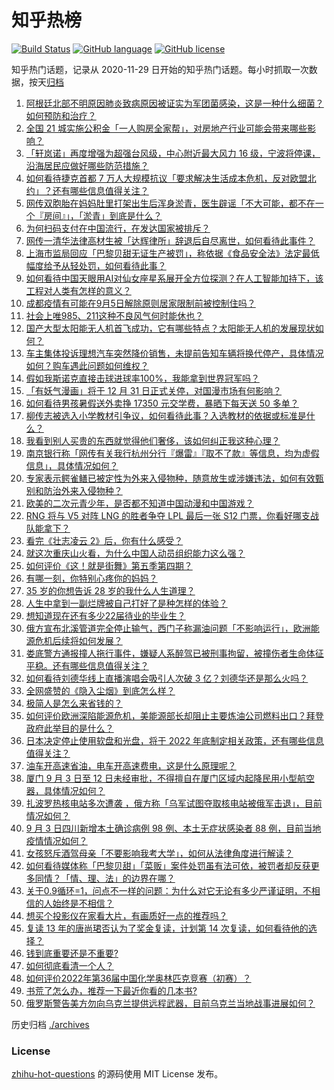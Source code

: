 # 知乎热榜
[![Build Status](https://github.com/ToWeLong/zhihu-hot-questions/workflows/CI/badge.svg)](https://github.com/ToWeLong/zhihu-hot-questions/actions)
[![GitHub language](https://img.shields.io/badge/language-golang-orange.svg)](https://golang.org/)
[![GitHub license](https://img.shields.io/github/license/ToWeLong/zhihu-hot-questions)](https://github.com/ToWeLong/zhihu-hot-questions/blob/main/LICENSE)

知乎热门话题，记录从 2020-11-29 日开始的知乎热门话题。每小时抓取一次数据，按天[归档](./archives)

<!-- BEGIN -->

1. [阿根廷北部不明原因肺炎致病原因被证实为军团菌感染，这是一种什么细菌？如何预防和治疗？](https://www.zhihu.com/question/551699939)
1. [全国 21 城实施公积金「一人购房全家帮」，对房地产行业可能会带来哪些影响？](https://www.zhihu.com/question/551456928)
1. [「轩岚诺」再度增强为超强台风级，中心附近最大风力 16 级，宁波将停课，沿海居民应做好哪些防范措施？](https://www.zhihu.com/question/551494354)
1. [如何看待捷克首都 7 万人大规模抗议「要求解决生活成本危机，反对欧盟北约」？还有哪些信息值得关注？](https://www.zhihu.com/question/551779083)
1. [网传双胞胎在妈妈肚里打架出生后浑身淤青，医生辟谣「不大可能，都不在一个『房间』」，「淤青」到底是什么？](https://www.zhihu.com/question/551719369)
1. [为何扫码支付在中国流行，在发达国家被排斥？](https://www.zhihu.com/question/327868232)
1. [网传一清华法律高材生被「达辉律所」辞退后自尽离世，如何看待此事件？](https://www.zhihu.com/question/551642455)
1. [上海市监局回应「巴黎贝甜无证生产被罚」，称依据《食品安全法》法定最低幅度给予从轻处罚，如何看待此事？](https://www.zhihu.com/question/551656303)
1. [如何看待中国天眼用AI对仙女座星系展开全方位探测？在人工智能加持下，该工程对人类有怎样的意义？](https://www.zhihu.com/question/551596325)
1. [成都疫情有可能在9月5日解除原则居家限制前被控制住吗？](https://www.zhihu.com/question/551637024)
1. [社会上唯985、211这种不良风气何时能休也？](https://www.zhihu.com/question/551274549)
1. [国产大型太阳能无人机首飞成功，它有哪些特点？太阳能无人机的发展现状如何？](https://www.zhihu.com/question/551701071)
1. [车主集体投诉理想汽车突然降价销售，未提前告知车辆将换代停产，具体情况如何？购车遇此问题如何维权？](https://www.zhihu.com/question/551734078)
1. [假如我斯诺克直接击球进球率100%，我能拿到世界冠军吗？](https://www.zhihu.com/question/477455657)
1. [「有妖气漫画」将于 12 月 31 日正式关停，对国漫市场有何影响？](https://www.zhihu.com/question/551180461)
1. [如何看待男孩暑假送外卖挣 17350 元交学费，暴晒下每天送 50 多单？](https://www.zhihu.com/question/551250116)
1. [柳传志被选入小学教材引争议，如何看待此事？入选教材的依据或标准是什么？](https://www.zhihu.com/question/551346464)
1. [我看到别人买贵的东西就觉得他们奢侈，该如何纠正我这种心理？](https://www.zhihu.com/question/550626271)
1. [南京银行称「网传有关我行杭州分行『爆雷』『取不了款』等信息，均为虚假信息」，具体情况如何？](https://www.zhihu.com/question/551794090)
1. [专家表示鳄雀鳝已被定性为外来入侵物种，随意放生或涉嫌违法，如何有效甄别和防治外来入侵物种？](https://www.zhihu.com/question/551625690)
1. [欧美的二次元青少年，是否都不知道中国动漫和中国游戏？](https://www.zhihu.com/question/549023724)
1. [RNG 将与 V5 对阵 LNG 的胜者争夺 LPL 最后一张 S12 门票，你看好哪支战队能拿下？](https://www.zhihu.com/question/551538715)
1. [看完《壮志凌云 2》后，你有什么感受？](https://www.zhihu.com/question/549449659)
1. [就这次重庆山火看，为什么中国人动员组织能力这么强？](https://www.zhihu.com/question/550451348)
1. [如何评价《这！就是街舞》第五季第四期？](https://www.zhihu.com/question/551578011)
1. [有哪一刻，你特别心疼你的妈妈？](https://www.zhihu.com/question/267430528)
1. [35 岁的你想告诉 28 岁的我什么人生道理？](https://www.zhihu.com/question/345832687)
1. [人生中拿到一副烂牌被自己打好了是种怎样的体验？](https://www.zhihu.com/question/42041029)
1. [想知道现在还有多少22届待业的毕业生？](https://www.zhihu.com/question/516392700)
1. [俄方宣布北溪管道完全停止输气，西门子称漏油问题「不影响运行」，欧洲能源危机后续将如何发展？](https://www.zhihu.com/question/551541130)
1. [娄底警方通报撞人拖行事件，嫌疑人系醉驾已被刑事拘留，被撞伤者生命体征平稳。还有哪些信息值得关注？](https://www.zhihu.com/question/551708187)
1. [如何看待刘德华线上直播演唱会吸引人次破 3 亿？刘德华还是那么火吗？](https://www.zhihu.com/question/551670394)
1. [全网盛赞的《隐入尘烟》到底怎么样？](https://www.zhihu.com/question/551216657)
1. [极简人是怎么来省钱的？](https://www.zhihu.com/question/437238641)
1. [如何评价欧洲深陷能源危机，美能源部长却阻止主要炼油公司燃料出口？拜登政府此举目的是什么？](https://www.zhihu.com/question/551546957)
1. [日本决定停止使用软盘和光盘，将于 2022 年底制定相关政策，还有哪些信息值得关注？](https://www.zhihu.com/question/551583111)
1. [油车开高速省油，电车开高速费电，这是什么原理呢？](https://www.zhihu.com/question/549644248)
1. [厦门 9 月 3 日至 12 日未经审批，不得擅自在厦门区域内起降民用小型航空器，具体情况如何？](https://www.zhihu.com/question/551766395)
1. [扎波罗热核电站多次遭袭 ，俄方称「乌军试图夺取核电站被俄军击退」，目前情况如何？](https://www.zhihu.com/question/551774090)
1. [9 月 3 日四川新增本土确诊病例 98 例、本土无症状感染者 88 例，目前当地疫情情况如何？](https://www.zhihu.com/question/551718317)
1. [女孩怒斥酒驾母亲「不要影响我考大学」，如何从法律角度进行解读？](https://www.zhihu.com/question/551786683)
1. [如何看待媒体称「巴黎贝甜」「菜贩」案件处罚虽有法可依，被罚者却反获更多同情？「情、理、法」的边界在哪？](https://www.zhihu.com/question/551780589)
1. [关于0.9循环=1，问点不一样的问题：为什么对它无论有多少严谨证明，不相信的人始终是不相信？](https://www.zhihu.com/question/548127742)
1. [想买个投影仪在家看大片，有画质好一点的推荐吗？](https://www.zhihu.com/question/538596396)
1. [复读 13 年的唐尚珺否认为了奖金复读，计划第 14 次复读，如何看待他的选择？](https://www.zhihu.com/question/551777006)
1. [钱到底重要还是不重要?](https://www.zhihu.com/question/546860414)
1. [如何彻底看清一个人？](https://www.zhihu.com/question/549408495)
1. [如何评价2022年第36届中国化学奥林匹克竞赛（初赛）？](https://www.zhihu.com/question/551072299)
1. [书荒了怎么办，推荐一下最近你看的几本书?](https://www.zhihu.com/question/546833314)
1. [俄罗斯警告美方勿向乌克兰提供远程武器，目前乌克兰当地战事进展如何？](https://www.zhihu.com/question/551538502)

<!-- END -->

历史归档 [./archives](./archives)


### License
[zhihu-hot-questions](https://github.com/towelong/zhihu-hot-questions) 的源码使用 MIT License 发布。